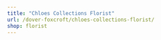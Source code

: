 ```yaml
---
title: "Chloes Collections Florist"
url: /dover-foxcroft/chloes-collections-florist/
shop: florist
---
```

